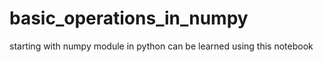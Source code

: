 # basic_operations_in_numpy

starting with numpy module in python can be learned using this notebook
